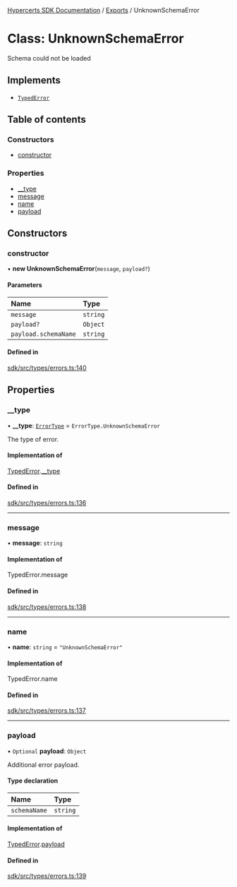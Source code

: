 [Hypercerts SDK Documentation](../README.md) / [Exports](../modules.md) / UnknownSchemaError

# Class: UnknownSchemaError

Schema could not be loaded

## Implements

- [`TypedError`](../interfaces/TypedError.md)

## Table of contents

### Constructors

- [constructor](UnknownSchemaError.md#constructor)

### Properties

- [\_\_type](UnknownSchemaError.md#__type)
- [message](UnknownSchemaError.md#message)
- [name](UnknownSchemaError.md#name)
- [payload](UnknownSchemaError.md#payload)

## Constructors

### constructor

• **new UnknownSchemaError**(`message`, `payload?`)

#### Parameters

| Name                 | Type     |
| :------------------- | :------- |
| `message`            | `string` |
| `payload?`           | `Object` |
| `payload.schemaName` | `string` |

#### Defined in

[sdk/src/types/errors.ts:140](https://github.com/Network-Goods/hypercerts/blob/721e383/sdk/src/types/errors.ts#L140)

## Properties

### \_\_type

• **\_\_type**: [`ErrorType`](../enums/internal.ErrorType.md) = `ErrorType.UnknownSchemaError`

The type of error.

#### Implementation of

[TypedError](../interfaces/TypedError.md).[\_\_type](../interfaces/TypedError.md#__type)

#### Defined in

[sdk/src/types/errors.ts:136](https://github.com/Network-Goods/hypercerts/blob/721e383/sdk/src/types/errors.ts#L136)

---

### message

• **message**: `string`

#### Implementation of

TypedError.message

#### Defined in

[sdk/src/types/errors.ts:138](https://github.com/Network-Goods/hypercerts/blob/721e383/sdk/src/types/errors.ts#L138)

---

### name

• **name**: `string` = `"UnknownSchemaError"`

#### Implementation of

TypedError.name

#### Defined in

[sdk/src/types/errors.ts:137](https://github.com/Network-Goods/hypercerts/blob/721e383/sdk/src/types/errors.ts#L137)

---

### payload

• `Optional` **payload**: `Object`

Additional error payload.

#### Type declaration

| Name         | Type     |
| :----------- | :------- |
| `schemaName` | `string` |

#### Implementation of

[TypedError](../interfaces/TypedError.md).[payload](../interfaces/TypedError.md#payload)

#### Defined in

[sdk/src/types/errors.ts:139](https://github.com/Network-Goods/hypercerts/blob/721e383/sdk/src/types/errors.ts#L139)
